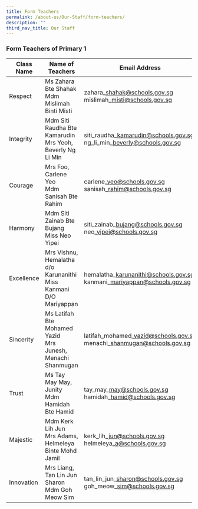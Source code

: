 ```yaml
---
title: Form Teachers
permalink: /about-us/Our-Staff/form-teachers/
description: ""
third_nav_title: Our Staff
---
```

### **Form Teachers of Primary 1**


| Class Name | Name of Teachers | Email Address
| -------- | -------- | -------- |
| Respect     | Ms Zahara Bte Shahak<br>Mdm Mislimah Binti Misti     | zahara\_shahak@schools.gov.sg<br>mislimah\_misti@schools.gov.sg|
|Integrity| Mdm Siti Raudha Bte Kamarudin<br>Mrs Yeoh, Beverly Ng Li Min|siti\_raudha\_kamarudin@schools.gov.sg<br>ng\_li\_min\_beverly@schools.gov.sg|
|Courage|Mrs Foo, Carlene Yeo<br>Mdm Sanisah Bte Rahim|carlene\_yeo@schools.gov.sg<br>sanisah\_rahim@schools.gov.sg|
|Harmony|Mdm Siti Zainab Bte Bujang<br>Miss Neo Yipei|siti\_zainab\_bujang@schools.gov.sg<br>neo\_yipei@schools.gov.sg|
|Excellence|Mrs Vishnu, Hemalatha d/o Karunanithi<br>Miss Kanmani D/O Mariyappan|hemalatha\_karunanithi@schools.gov.sg<br>kanmani\_mariyappan@schools.gov.sg|
Sincerity|Ms Latifah Bte Mohamed Yazid<br>Mrs Junesh, Menachi Shanmugan|latifah\_mohamed\_yazid@schools.gov.sg<br>menachi\_shanmugan@schools.gov.sg|
|Trust|Ms Tay May May, Junity<br>Mdm Hamidah Bte Hamid|tay\_may\_may@schools.gov.sg<br>hamidah\_hamid@schools.gov.sg|
|Majestic|Mdm Kerk Lih Jun<br>Mrs Adams, Helmeleya Binte Mohd Jamil|kerk\_lih\_jun@schools.gov.sg<br>helmeleya\_a@schools.gov.sg|
|Innovation|Mrs Liang, Tan Lin Jun Sharon<br>Mdm Goh Meow Sim|tan\_lin\_jun\_sharon@schools.gov.sg<br>goh\_meow\_sim@schools.gov.sg|